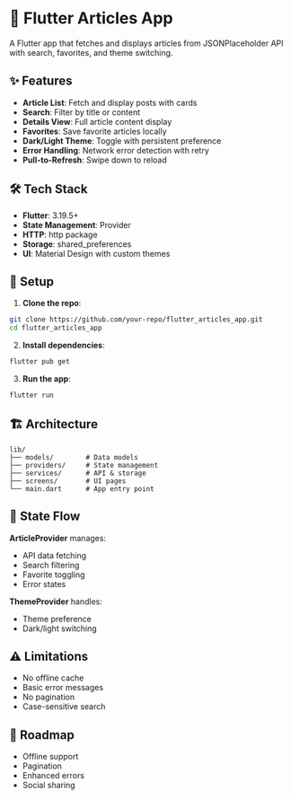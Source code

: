 # 📰 Flutter Articles App

A Flutter app that fetches and displays articles from JSONPlaceholder API with search, favorites, and theme switching.

## ✨ Features
- **Article List**: Fetch and display posts with cards
- **Search**: Filter by title or content
- **Details View**: Full article content display
- **Favorites**: Save favorite articles locally
- **Dark/Light Theme**: Toggle with persistent preference
- **Error Handling**: Network error detection with retry
- **Pull-to-Refresh**: Swipe down to reload

## 🛠️ Tech Stack
- **Flutter**: 3.19.5+
- **State Management**: Provider
- **HTTP**: http package
- **Storage**: shared_preferences
- **UI**: Material Design with custom themes

## 🚀 Setup

1. **Clone the repo**:
```bash
git clone https://github.com/your-repo/flutter_articles_app.git
cd flutter_articles_app
```

2. **Install dependencies**:
```bash
flutter pub get
```

3. **Run the app**:
```bash
flutter run
```

## 🏗️ Architecture

```
lib/
├── models/        # Data models
├── providers/     # State management
├── services/      # API & storage
├── screens/       # UI pages
└── main.dart      # App entry point
```

## 🔄 State Flow

**ArticleProvider** manages:
- API data fetching
- Search filtering
- Favorite toggling
- Error states

**ThemeProvider** handles:
- Theme preference
- Dark/light switching

## ⚠️ Limitations
- No offline cache
- Basic error messages
- No pagination
- Case-sensitive search

## 📅 Roadmap
- Offline support
- Pagination
- Enhanced errors
- Social sharing